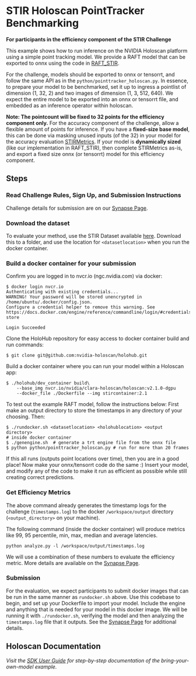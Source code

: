 # STIR Holoscan PointTracker Benchmarking

**For participants in the efficiency component of the STIR Challenge**

This example shows how to run inference on the NVIDIA Holoscan platform using a simple point tracking model. We provide a RAFT model that can be exported to onnx using the code in [RAFT_STIR](https://github.com/athaddius/RAFT_STIR).

For the challenge, models should be exported to onnx or tensorrt, and follow the same API as in the `python/pointtracker_holoscan.py`. In essence, to prepare your model to be benchmarked, set it up to ingress a pointlist of dimension (1, 32, 2) and two images of dimension (1, 3, 512, 640). We expect the entire model to be exported into an onnx or tensorrt file, and embedded as an inference operator within holoscan.

**Note: The pointcount will be fixed to 32 points for the efficiency component only.** For the accuracy component of the challenge, allow a flexible amount of points for inference. 
If you have a **fixed-size base model**, this can be done via masking unused inputs (of the 32) in your model for the accuracy evaluation [STIRMetrics](https://github.com/athaddius/STIRMetrics). If your model is **dynamically sized** (like our implementation in RAFT_STIR), then complete STIRMetrics as-is, and export a fixed size onnx (or tensorrt) model for this efficiency component.


## Steps

### Read Challenge Rules, Sign Up, and Submission Instructions
Challenge details for submission are on our [Synapse Page](https://www.synapse.org/Synapse:syn54126082/wiki/626617).

### Download the dataset

To evaluate your method, use the STIR Dataset available [here](https://ieee-dataport.org/open-access/stir-surgical-tattoos-infrared). Download this to a folder, and use the location for `<datasetlocation>` when you run the docker container.


### Build a docker container for your submission

Confirm you are logged in to nvcr.io (ngc.nvidia.com) via docker:

```
$ docker login nvcr.io
Authenticating with existing credentials...
WARNING! Your password will be stored unencrypted in /home/ubuntu/.docker/config.json.
Configure a credential helper to remove this warning. See
https://docs.docker.com/engine/reference/commandline/login/#credentials-store

Login Succeeded
```

Clone the HoloHub repository for easy access to docker container build and run commands:

```
$ git clone git@github.com:nvidia-holoscan/holohub.git
```

Build a docker container where you can run your model within a Holoscan app:

```
$ ./holohub/dev_container build\
    --base_img nvcr.io/nvidia/clara-holoscan/holoscan:v2.1.0-dgpu 
    --docker_file ./Dockerfile --img stircontainer:2.1
```

To test out the example RAFT model, follow the instructions below:
First make an output directory to store the timestamps in any directory of your choosing. Then:
```
$ ./rundocker.sh <datasetlocation> <holohublocation> <output directory>
# inside docker container
$ ./genengine.sh  # generate a trt engine file from the onnx file
$ python python/pointtracker_holoscan.py # run for more than 20 frames
```
If this all runs (outputs point locations over time), then you are in a good place! Now make your onnx/tensorrt code do the same :)
Insert your model, and modify any of the code to make it run as efficient as possible while still creating correct predictions.



### Get Efficiency Metrics

The above command already generates the timestamp logs for the challenge (`timestamps.log`) to the docker `/workspace/output` directory (`<output_directory>` on your machine).

The following command (inside the docker container) will produce metrics like 99, 95
percentile, min, max, median and average latencies.

```
python analyze.py -l /workspace/output/timestamps.log 
```

We will use a combination of these numbers to evaluate the efficiency metric. More details are available on the [Synapse Page](https://www.synapse.org/Synapse:syn54126082/wiki/626617).

### Submission
For the evaluation, we expect participants to submit docker images that can be run in the same manner as `rundocker.sh` above. Use this codebase to begin, and set up your Dockerfile to import your model. Include the engine and anything that is needed for your model in this docker image. We will be running it with `./rundocker.sh`, verifying the model and then analyzing the `timestamps.log` file that it outputs. See the [Synapse Page](https://www.synapse.org/Synapse:syn54126082/wiki/626617) for additional details.

## Holoscan Documentation

*Visit the [SDK User Guide](https://docs.nvidia.com/holoscan/sdk-user-guide/examples/byom.html) for step-by-step documentation of the bring-your-own-model example.*
